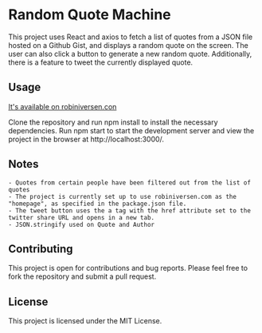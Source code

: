 # Random Quote Machine

This project uses React and axios to fetch a list of quotes from a JSON file hosted on a Github Gist, and displays a random quote on the screen. The user can also click a button to generate a new random quote. Additionally, there is a feature to tweet the currently displayed quote.

## Usage
<a href="https://robiniversen.com/build-a-random-quote-machine/">It's available on robiniversen.con</a>

Clone the repository and run npm install to install the necessary dependencies.
Run npm start to start the development server and view the project in the browser at http://localhost:3000/.



## Notes

    - Quotes from certain people have been filtered out from the list of quotes
    - The project is currently set up to use robiniversen.com as the "homepage", as specified in the package.json file.
    - The tweet button uses the a tag with the href attribute set to the twitter share URL and opens in a new tab.
    - JSON.stringify used on Quote and Author

## Contributing

This project is open for contributions and bug reports. Please feel free to fork the repository and submit a pull request.


## License

This project is licensed under the MIT License.
